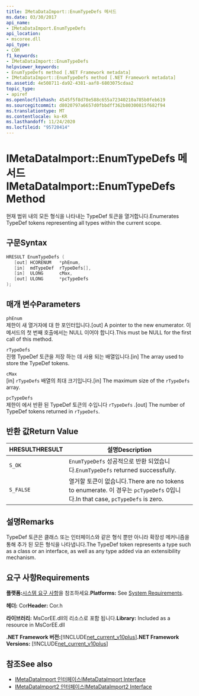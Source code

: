 ```yaml
---
title: IMetaDataImport::EnumTypeDefs 메서드
ms.date: 03/30/2017
api_name:
- IMetaDataImport.EnumTypeDefs
api_location:
- mscoree.dll
api_type:
- COM
f1_keywords:
- IMetaDataImport::EnumTypeDefs
helpviewer_keywords:
- EnumTypeDefs method [.NET Framework metadata]
- IMetaDataImport::EnumTypeDefs method [.NET Framework metadata]
ms.assetid: 4e508711-da92-4381-aaf8-6803075cdaa2
topic_type:
- apiref
ms.openlocfilehash: 4545f5f8d78e588c655a72340210a785b0feb619
ms.sourcegitcommit: d8020797a6657d0fbbdff362b80300815f682f94
ms.translationtype: MT
ms.contentlocale: ko-KR
ms.lasthandoff: 11/24/2020
ms.locfileid: "95720414"
---
```

# <a name="imetadataimportenumtypedefs-method"></a><span data-ttu-id="8869a-102">IMetaDataImport::EnumTypeDefs 메서드</span><span class="sxs-lookup"><span data-stu-id="8869a-102">IMetaDataImport::EnumTypeDefs Method</span></span>

<span data-ttu-id="8869a-103">현재 범위 내의 모든 형식을 나타내는 TypeDef 토큰을 열거합니다.</span><span class="sxs-lookup"><span data-stu-id="8869a-103">Enumerates TypeDef tokens representing all types within the current scope.</span></span>  
  
## <a name="syntax"></a><span data-ttu-id="8869a-104">구문</span><span class="sxs-lookup"><span data-stu-id="8869a-104">Syntax</span></span>  
  
```cpp  
HRESULT EnumTypeDefs (  
   [out] HCORENUM   *phEnum,
   [in]  mdTypeDef  rTypeDefs[],  
   [in]  ULONG      cMax,
   [out] ULONG      *pcTypeDefs  
);  
```  
  
## <a name="parameters"></a><span data-ttu-id="8869a-105">매개 변수</span><span class="sxs-lookup"><span data-stu-id="8869a-105">Parameters</span></span>  

 `phEnum`  
 <span data-ttu-id="8869a-106">제한이 새 열거자에 대 한 포인터입니다.</span><span class="sxs-lookup"><span data-stu-id="8869a-106">[out] A pointer to the new enumerator.</span></span> <span data-ttu-id="8869a-107">이 메서드의 첫 번째 호출에서는 NULL 이어야 합니다.</span><span class="sxs-lookup"><span data-stu-id="8869a-107">This must be NULL for the first call of this method.</span></span>  
  
 `rTypeDefs`  
 <span data-ttu-id="8869a-108">진행 TypeDef 토큰을 저장 하는 데 사용 되는 배열입니다.</span><span class="sxs-lookup"><span data-stu-id="8869a-108">[in] The array used to store the TypeDef tokens.</span></span>  
  
 `cMax`  
 <span data-ttu-id="8869a-109">[in] `rTypeDefs` 배열의 최대 크기입니다.</span><span class="sxs-lookup"><span data-stu-id="8869a-109">[in] The maximum size of the `rTypeDefs` array.</span></span>  
  
 `pcTypeDefs`  
 <span data-ttu-id="8869a-110">제한이 에서 반환 된 TypeDef 토큰의 수입니다 `rTypeDefs` .</span><span class="sxs-lookup"><span data-stu-id="8869a-110">[out] The number of TypeDef tokens returned in `rTypeDefs`.</span></span>  
  
## <a name="return-value"></a><span data-ttu-id="8869a-111">반환 값</span><span class="sxs-lookup"><span data-stu-id="8869a-111">Return Value</span></span>  
  
|<span data-ttu-id="8869a-112">HRESULT</span><span class="sxs-lookup"><span data-stu-id="8869a-112">HRESULT</span></span>|<span data-ttu-id="8869a-113">설명</span><span class="sxs-lookup"><span data-stu-id="8869a-113">Description</span></span>|  
|-------------|-----------------|  
|`S_OK`|<span data-ttu-id="8869a-114">`EnumTypeDefs` 성공적으로 반환 되었습니다.</span><span class="sxs-lookup"><span data-stu-id="8869a-114">`EnumTypeDefs` returned successfully.</span></span>|  
|`S_FALSE`|<span data-ttu-id="8869a-115">열거할 토큰이 없습니다.</span><span class="sxs-lookup"><span data-stu-id="8869a-115">There are no tokens to enumerate.</span></span> <span data-ttu-id="8869a-116">이 경우는 `pcTypeDefs` 0입니다.</span><span class="sxs-lookup"><span data-stu-id="8869a-116">In that case, `pcTypeDefs` is zero.</span></span>|  
  
## <a name="remarks"></a><span data-ttu-id="8869a-117">설명</span><span class="sxs-lookup"><span data-stu-id="8869a-117">Remarks</span></span>  

 <span data-ttu-id="8869a-118">TypeDef 토큰은 클래스 또는 인터페이스와 같은 형식 뿐만 아니라 확장성 메커니즘을 통해 추가 된 모든 형식을 나타냅니다.</span><span class="sxs-lookup"><span data-stu-id="8869a-118">The TypeDef token represents a type such as a class or an interface, as well as any type added via an extensibility mechanism.</span></span>  
  
## <a name="requirements"></a><span data-ttu-id="8869a-119">요구 사항</span><span class="sxs-lookup"><span data-stu-id="8869a-119">Requirements</span></span>  

 <span data-ttu-id="8869a-120">**플랫폼:**[시스템 요구 사항](../../get-started/system-requirements.md)을 참조하세요.</span><span class="sxs-lookup"><span data-stu-id="8869a-120">**Platforms:** See [System Requirements](../../get-started/system-requirements.md).</span></span>  
  
 <span data-ttu-id="8869a-121">**헤더:** Cor</span><span class="sxs-lookup"><span data-stu-id="8869a-121">**Header:** Cor.h</span></span>  
  
 <span data-ttu-id="8869a-122">**라이브러리:** MsCorEE.dll의 리소스로 포함 됩니다.</span><span class="sxs-lookup"><span data-stu-id="8869a-122">**Library:** Included as a resource in MsCorEE.dll</span></span>  
  
 <span data-ttu-id="8869a-123">**.NET Framework 버전:**[!INCLUDE[net_current_v10plus](../../../../includes/net-current-v10plus-md.md)]</span><span class="sxs-lookup"><span data-stu-id="8869a-123">**.NET Framework Versions:** [!INCLUDE[net_current_v10plus](../../../../includes/net-current-v10plus-md.md)]</span></span>  
  
## <a name="see-also"></a><span data-ttu-id="8869a-124">참조</span><span class="sxs-lookup"><span data-stu-id="8869a-124">See also</span></span>

- [<span data-ttu-id="8869a-125">IMetaDataImport 인터페이스</span><span class="sxs-lookup"><span data-stu-id="8869a-125">IMetaDataImport Interface</span></span>](imetadataimport-interface.md)
- [<span data-ttu-id="8869a-126">IMetaDataImport2 인터페이스</span><span class="sxs-lookup"><span data-stu-id="8869a-126">IMetaDataImport2 Interface</span></span>](imetadataimport2-interface.md)
